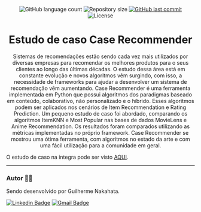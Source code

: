 <p align="center">
  <img alt="GitHub language count" src="https://img.shields.io/github/languages/count/GuilhermeNakahata/CaseRecommender?color=%2304D361">

  <img alt="Repository size" src="https://img.shields.io/github/repo-size/GuilhermeNakahata/CaseRecommender">
  
  <a href="https://github.com/GuilhermeNakahata/CaseRecommender/commits/main">
    <img alt="GitHub last commit" src="https://img.shields.io/github/last-commit/GuilhermeNakahata/CaseRecommender">
  </a>
    
   <img alt="License" src="https://img.shields.io/badge/license-MIT-brightgreen">
	

<h1 align="center">Estudo de caso Case Recommender</h1>

<p align="center"> Sistemas de recomendações estão sendo cada vez
mais utilizados por diversas empresas para recomendar os
melhores produtos para o seus clientes ao longo das últimas
décadas. O estudo dessa área está em constante evolução e novos
algoritmos vêm surgindo, com isso, a necessidade de frameworks
para ajudar a desenvolver um sistema de recomendação vêm
aumentando. Case Recommender é uma ferramenta implementada em Python que possui algoritmos dos paradigmas baseado
em conteúdo, colaborativo, não personalizado e o hı́brido. Esses
algoritmos podem ser aplicados nos cenários de Item Recommendation e Rating Prediction. Um pequeno estudo de caso foi
abordado, comparando os algoritmos ItemKNN e Most Popular
nas bases de dados MovieLens e Anime Recommendation. Os
resultados foram comparados utilizando as métricas implementadas no próprio framework. Case Recommender se mostrou uma
ótima ferramenta, com algoritmos no estado da arte e com uma
fácil utilização para a comunidade em geral. </p>

O estudo de caso na integra pode ser visto [AQUI](./CaseRecommenderpdf).

---
	
### Autor :technologist:

Sendo desenvolvido por Guilherme Nakahata.

[![Linkedin Badge](https://img.shields.io/badge/-GuilhermeNakahata-blue?style=flat-square&logo=Linkedin&logoColor=white)](https://www.linkedin.com/in/guilherme-henrique-de-souza-nakahata-637459187/) 
[![Gmail Badge](https://img.shields.io/badge/-guilhermenakahata@gmail.com-c14438?style=flat-square&logo=Gmail&logoColor=white)](mailto:GuilhermeNakahata@gmail.com)
